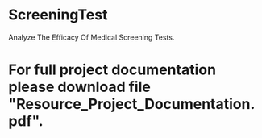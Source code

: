 # ScreeningTest
Analyze The Efficacy Of Medical Screening Tests.

# For full project documentation please download file "Resource_Project_Documentation.pdf".   


